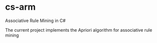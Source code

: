# cs-arm

Associative Rule Mining in C#

The current project implements the Apriori algorithm for associative rule mining
